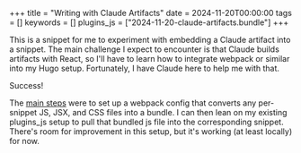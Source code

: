 +++
title = "Writing with Claude Artifacts"
date = 2024-11-20T00:00:00
tags = []
keywords = []
plugins_js = ["2024-11-20-claude-artifacts.bundle"]
+++

This is a snippet for me to experiment with embedding a Claude artifact into a snippet.
The main challenge I expect to encounter is that Claude builds artifacts with React, so I'll have to learn how to integrate webpack or similar into my Hugo setup. Fortunately, I have Claude here to help me with that.

<div id="jellybean-container"></div>

Success!

The [main steps](https://github.com/dbieber/davidbieber.com/pull/3/) were to set up a webpack config that converts any per-snippet JS, JSX, and CSS files into a bundle. I can then lean on my existing plugins_js setup to pull that bundled js file into the corresponding snippet. There's room for improvement in this setup, but it's working (at least locally) for now.

